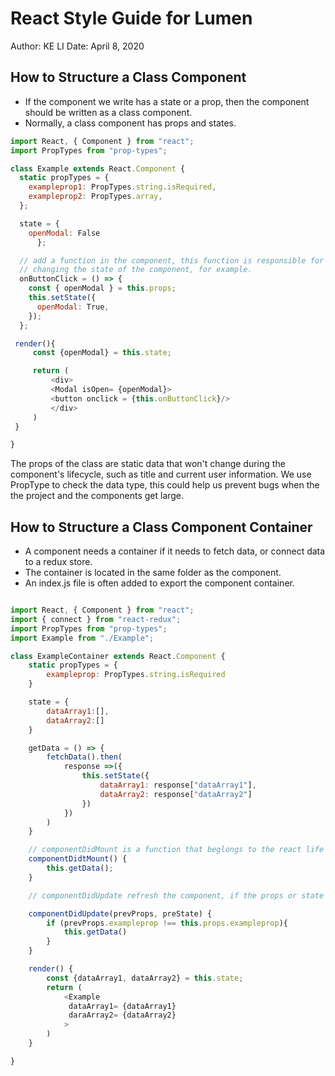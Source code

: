 # React Style Guide for Lumen

Author: KE LI
Date: April 8, 2020

## How to Structure a Class Component

- If the component we write has a state or a prop, then the component should be written as a class component.
- Normally, a class component has props and states.

```javascript
import React, { Component } from "react";
import PropTypes from "prop-types";

class Example extends React.Component {
  static propTypes = {
    exampleprop1: PropTypes.string.isRequired,
    exampleprop2: PropTypes.array,
  };

  state = {
    openModal: False
      };

  // add a function in the component, this function is responsible for
  // changing the state of the component, for example.
  onButtonClick = () => {
    const { openModal } = this.props;
    this.setState({
      openModal: True,
    });
  };

 render(){
     const {openModal} = this.state;

     return (
         <div>
         <Modal isOpen= {openModal}>
         <button onclick = {this.onButtonClick}/>
         </div>
     )
 }

}
```

The props of the class are static data that won't change during the component's lifecycle, such as title and current user information. We use PropType to check the data type, this could help us prevent bugs when the the project and the components get large.

## How to Structure a Class Component Container

- A component needs a container if it needs to fetch data, or connect data to a redux store.
- The container is located in the same folder as the component.
- An index.js file is often added to export the component container.

```javascript

import React, { Component } from "react";
import { connect } from "react-redux";
import PropTypes from "prop-types";
import Example from "./Example";

class ExampleContainer extends React.Component {
    static propTypes = {
        exampleprop: PropTypes.string.isRequired
    }

    state = {
        dataArray1:[],
        dataArray2:[]
    }

    getData = () => {
        fetchData().then(
            response =>({
                this.setState({
                    dataArray1: response["dataArray1"],
                    dataArray2: response["dataArray2"]
                })
            })
        )
    }

    // componentDidMount is a function that beglongs to the react life cycle, all the data fetching from the Internet goes here.
    componentDidtMount() {
        this.getData();
    }

    // componentDidUpdate refresh the component, if the props or state changes. This function could be used, for example, when something in the global state is changed, and the children components need to update accordingly as well.

    componentDidUpdate(prevProps, preState) {
        if (prevProps.exampleprop !== this.props.exampleprop){
            this.getData()
        }
    }

    render() {
        const {dataArray1, dataArray2} = this.state;
        return (
            <Example
             dataArray1= {dataArray1}
             daraArray2= {dataArray2}
            >
        )
    }

}

```
